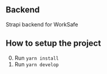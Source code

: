 ## Backend

Strapi backend for WorkSafe

## How to setup the project

0. Run `yarn install`
1. Run `yarn develop`
